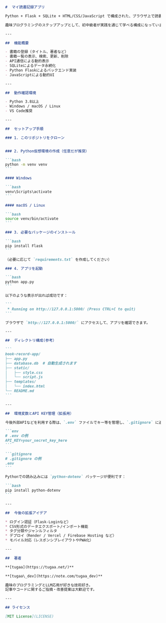 ````markdown
#  マイ読書記録アプリ

Python + Flask + SQLite + HTML/CSS/JavaScript で構成された、ブラウザ上で読書記録を登録・管理できるシンプルなWebアプリです。

趣味プログラミングのステップアップとして、初中級者が実践を通じて学べる構成になっています。

---

##  機能概要

- 書籍の登録（タイトル、著者など）
- 書籍一覧の表示、検索、更新、削除
- API通信による動的表示
- SQLiteによるデータ永続化
- Python Flaskによるバックエンド実装
- JavaScriptによる動的UI

---

##  動作確認環境

- Python 3.8以上
- Windows / macOS / Linux
- VS Code推奨

---

##  セットアップ手順

### 1. このリポジトリをクローン


### 2. Python仮想環境の作成（任意だが推奨）

```bash
python -m venv venv
```

#### Windows

```bash
venv\Scripts\activate
```

#### macOS / Linux

```bash
source venv/bin/activate
```

### 3. 必要なパッケージのインストール

```bash
pip install Flask
```

（必要に応じて `requirements.txt` を作成してください）

### 4. アプリを起動

```bash
python app.py
```

以下のような表示が出れば成功です：

```
 * Running on http://127.0.0.1:5000/ (Press CTRL+C to quit)
```

ブラウザで `http://127.0.0.1:5000/` にアクセスして、アプリを確認できます。

---

##  ディレクトリ構成(参考）

```
book-record-app/
├── app.py
├── database.db  # 自動生成されます
├── static/
│   ├── style.css
│   └── script.js
├── templates/
│   └── index.html
└── README.md
```

---

##  環境変数とAPI KEY管理（拡張用）

今後外部APIなどを利用する際は、`.env` ファイルでキー等を管理し、`.gitignore` に追加しましょう。

```env
# .env の例
API_KEY=your_secret_key_here
```

```gitignore
# .gitignore の例
.env
```

Pythonでの読み込みには `python-dotenv` パッケージが便利です：

```bash
pip install python-dotenv
```

---

##  今後の拡張アイデア

* ログイン認証（Flask-Loginなど）
* CSV形式のデータエクスポート/インポート機能
* タグ分類やジャンルフィルタ
* デプロイ（Render / Vercel / Firebase Hosting など）
* モバイル対応（レスポンシブレイアウトやPWA化）

---

##  著者

**[tugaa](https://tugaa.net/)**

**[tugaa\_dev](https://note.com/tugaa_dev)**

趣味のプログラミングとLLM応用が好きな技術好き。
記事やコードに関するご指摘・改善提案は大歓迎です。

---

## ライセンス

[MIT License](LICENSE)
